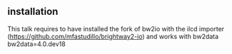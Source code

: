## installation

This talk requires to have installed the fork of bw2io with the ilcd importer (https://github.com/mfastudillo/brightway2-io) and works with bw2data bw2data=4.0.dev18 
